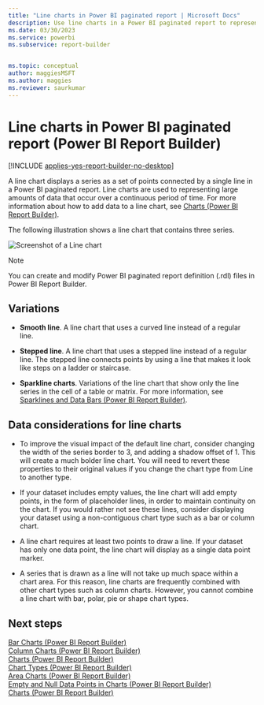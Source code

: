```yaml
---
title: "Line charts in Power BI paginated report | Microsoft Docs"
description: Use line charts in a Power BI paginated report to represent large amounts of data that occur over a period of time in Power BI Report Builder.
ms.date: 03/30/2023
ms.service: powerbi
ms.subservice: report-builder


ms.topic: conceptual
author: maggiesMSFT
ms.author: maggies
ms.reviewer: saurkumar
---
```

# Line charts in Power BI paginated report (Power BI Report Builder)

[!INCLUDE [applies-yes-report-builder-no-desktop](../../../includes/applies-yes-report-builder-no-desktop.md)]

  A line chart displays a series as a set of points connected by a single line in a Power BI paginated report. Line charts are used to representing large amounts of data that occur over a continuous period of time. For more information about how to add data to a line chart, see [Charts &#40;Power BI Report Builder&#41;](charts-report-builder.md).  
  
 The following illustration shows a line chart that contains three series.  
  
 ![Screenshot of a Line chart](/media/paginated-reports-visualizations/line-chart.gif "line-chart")  
  
> [!NOTE]  
>  You can create and modify Power BI paginated report definition (.rdl) files in Power BI Report Builder.  
  
## Variations  
  
-   **Smooth line**. A line chart that uses a curved line instead of a regular line.  
  
-   **Stepped line**. A line chart that uses a stepped line instead of a regular line. The stepped line connects points by using a line that makes it look like steps on a ladder or staircase.  
  
-   **Sparkline charts**. Variations of the line chart that show only the line series in the cell of a table or matrix. For more information, see [Sparklines and Data Bars &#40;Power BI Report Builder&#41;](sparklines-and-data-bars-report-builder.md).  
  
## Data considerations for line charts  
  
-   To improve the visual impact of the default line chart, consider changing the width of the series border to 3, and adding a shadow offset of 1. This will create a much bolder line chart. You will need to revert these properties to their original values if you change the chart type from Line to another type.  
  
-   If your dataset includes empty values, the line chart will add empty points, in the form of placeholder lines, in order to maintain continuity on the chart. If you would rather not see these lines, consider displaying your dataset using a non-contiguous chart type such as a bar or column chart.  
  
-   A line chart requires at least two points to draw a line.  If your dataset has only one data point, the line chart will display as a single data point marker.  
  
-   A series that is drawn as a line will not take up much space within a chart area.  For this reason, line charts are frequently combined with other chart types such as column charts. However, you cannot combine a line chart with bar, polar, pie or shape chart types.  
  
## Next steps  
 [Bar Charts &#40;Power BI Report Builder&#41;](bar-charts-report-builder.md)   
 [Column Charts &#40;Power BI Report Builder&#41;](column-charts-report-builder.md)   
 [Charts &#40;Power BI Report Builder&#41;](charts-report-builder.md)   
 [Chart Types &#40;Power BI Report Builder&#41;](chart-types-report-builder.md)   
 [Area Charts &#40;Power BI Report Builder&#41;](area-charts-report-builder.md)   
 [Empty and Null Data Points in Charts &#40;Power BI Report Builder&#41;](empty-and-null-data-points-in-charts-report-builder.md)   
 [Charts &#40;Power BI Report Builder&#41;](charts-report-builder.md)  
  
  
